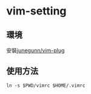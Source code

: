 # vim-setting

## 環境

安裝[junegunn/vim-plug](https://github.com/junegunn/vim-plug)

## 使用方法

```
ln -s $PWD/vimrc $HOME/.vimrc
```
